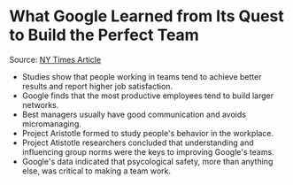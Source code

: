 # What Google Learned from Its Quest to Build the Perfect Team

Source: [NY Times Article](https://www.nytimes.com/2016/02/28/magazine/what-google-learned-from-its-quest-to-build-the-perfect-team.html)

- Studies show that people working in teams tend to achieve better results and report higher job satisfaction.
- Google finds that the most productive employees tend to build larger networks.
- Best managers usually have good communication and avoids micromanaging.
- Project Aristotle formed to study people's behavior in the workplace.
- Project Atistotle researchers concluded that understanding and influencing group norms were the keys to improving Google's teams.
- Google's data indicated that psycological safety, more than anything else, was critical to making a team work.
